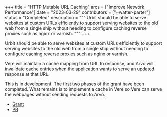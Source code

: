 +++
title = "HTTP Mutable URL Caching"
arcs = ["Improve Network Performance"]
date = "2023-03-29"
contributors = ["~watter-parter"]
status = "Completed"
description = """
Urbit should be able to serve websites at custom URLs efficiently to support serving websites to the old web from a single ship without needing to configure caching reverse proxies such as nginx or varnish.
"""
+++

Urbit should be able to serve websites at custom URLs efficiently to support serving websites to the old web from a single ship without needing to configure caching reverse proxies such as nginx or varnish.

Vere will maintain a cache mapping from URL to response, and Arvo will invalidate cache entries when the application wants to serve an updated response at that URL.

This is in development.  The first two phases of the grant have been
completed.  What remains is to implement a cache in Vere so Vere can
serve the webpages without sending requests to Arvo.

- [Grant](https://urbit.org/grants/eyre-scry)
- [PR](https://github.com/urbit/urbit/pull/5927)

